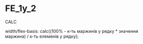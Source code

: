 # FE_1y_2

CALC

width/flex-basis: calc((100% - к-ть маржинів у рядку \* значення маржина) / к-ть елеменів у рядку);

